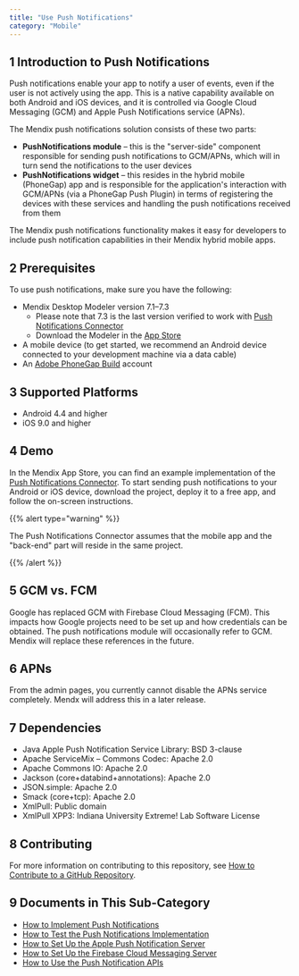 ```yaml
---
title: "Use Push Notifications"
category: "Mobile"
---
```


## 1 Introduction to Push Notifications

Push notifications enable your app to notify a user of events, even if the user is not actively using the app. This is a native capability available on both Android and iOS devices, and it is controlled via Google Cloud Messaging (GCM) and Apple Push Notifications service (APNs).

The Mendix push notifications solution consists of these two parts:

* **PushNotifications module** – this is the "server-side" component responsible for sending push notifications to GCM/APNs, which will in turn send the notifications to the user devices
* **PushNotifications widget** – this resides in the hybrid mobile (PhoneGap) app and is responsible for the application's interaction with GCM/APNs (via a PhoneGap Push Plugin) in terms of registering the devices with these services and handling the push notifications received from them

The Mendix push notifications functionality makes it easy for developers to include push notification capabilities in their Mendix hybrid mobile apps.

## 2 Prerequisites

To use push notifications, make sure you have the following:

* Mendix Desktop Modeler version 7.1–7.3
    * Please note that 7.3 is the last version verified to work with [Push Notifications Connector](https://appstore.home.mendix.com/link/app/3003/)
    * Download the Modeler in the [App Store](https://appstore.home.mendix.com/link/modeler)
* A mobile device (to get started, we recommend an Android device connected to your development machine via a data cable)
* An [Adobe PhoneGap Build](https://build.phonegap.com/) account

## 3 Supported Platforms

* Android 4.4 and higher
* iOS 9.0 and higher

## 4 Demo

In the Mendix App Store, you can find an example implementation of the [Push Notifications Connector](https://appstore.home.mendix.com/link/app/3020/Mendix/Push-Notifications-Connector-Demo). To start sending push notifications to your Android or iOS device, download the project, deploy it to a free app, and follow the on-screen instructions.

{{% alert type="warning" %}}

The Push Notifications Connector assumes that the mobile app and the "back-end" part will reside in the same project.

{{% /alert %}}

## 5 GCM vs. FCM

Google has replaced GCM with Firebase Cloud Messaging (FCM). This impacts how Google projects need to be set up and how credentials can be obtained. The push notifications module will occasionally refer to GCM. Mendix  will replace these references in the future.

## 6 APNs

From the admin pages, you currently cannot disable the APNs service completely. Mendx will address this in a later release.

## 7 Dependencies

* Java Apple Push Notification Service Library: BSD 3-clause
* Apache ServiceMix – Commons Codec: Apache 2.0
* Apache Commons IO: Apache 2.0
* Jackson (core+databind+annotations): Apache 2.0
* JSON.simple: Apache 2.0
* Smack (core+tcp): Apache 2.0 
* XmlPull: Public domain
* XmlPull XPP3: Indiana University Extreme! Lab Software License

## 8 Contributing

For more information on contributing to this repository, see [How to Contribute to a GitHub Repository](../collaboration-project-management/contribute-to-a-github-repository).

## 9 Documents in This Sub-Category

* [How to Implement Push Notifications](implementation-guide)
* [How to Test the Push Notifications Implementation](testing-the-implementation)
* [How to Set Up the Apple Push Notification Server](setting-up-apple-push-notification-server)
* [How to Set Up the Firebase Cloud Messaging Server](setting-up-google-firebase-cloud-messaging-server)
* [How to Use the Push Notification APIs](apis)
